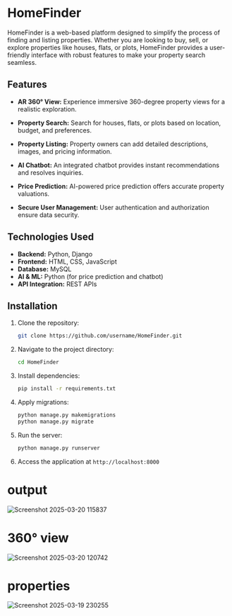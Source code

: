# HomeFinder

HomeFinder is a web-based platform designed to simplify the process of finding and listing properties. Whether you are looking to buy, sell, or explore properties like houses, flats, or plots, HomeFinder provides a user-friendly interface with robust features to make your property search seamless.

## Features

- **AR 360° View:** Experience immersive 360-degree property views for a realistic exploration.

- **Property Search:** Search for houses, flats, or plots based on location, budget, and preferences.
- **Property Listing:** Property owners can add detailed descriptions, images, and pricing information.
- **AI Chatbot:** An integrated chatbot provides instant recommendations and resolves inquiries.
- **Price Prediction:** AI-powered price prediction offers accurate property valuations.
- **Secure User Management:** User authentication and authorization ensure data security.

## Technologies Used

- **Backend:** Python, Django
- **Frontend:** HTML, CSS, JavaScript
- **Database:** MySQL
- **AI & ML:** Python (for price prediction and chatbot)
- **API Integration:** REST APIs

## Installation

1. Clone the repository:
   ```bash
   git clone https://github.com/username/HomeFinder.git
   ```
2. Navigate to the project directory:
   ```bash
   cd HomeFinder
   ```
3. Install dependencies:
   ```bash
   pip install -r requirements.txt
   ```
4. Apply migrations:
   ```bash
   python manage.py makemigrations
   python manage.py migrate
   ```
5. Run the server:
   ```bash
   python manage.py runserver
   ```
6. Access the application at `http://localhost:8000`

# output

![Screenshot 2025-03-20 115837](https://github.com/user-attachments/assets/ddc9b9d1-257e-4e1e-a29d-9158882dacf3)


# 360° view 

![Screenshot 2025-03-20 120742](https://github.com/user-attachments/assets/f2d9819a-0910-4c85-8998-95a1a56166e8)


# properties 

![Screenshot 2025-03-19 230255](https://github.com/user-attachments/assets/e2f7113b-3c4a-41bb-9eb3-aaa15a94f022)
